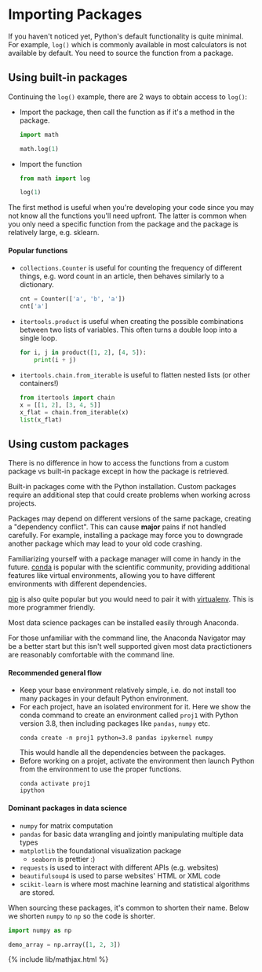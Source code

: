 # Importing Packages

If you haven't noticed yet, Python's default functionality is quite minimal.
For example, `log()` which is commonly available in most calculators is not
available by default. You need to source the function from a package.

## Using built-in packages

Continuing the `log()` example, there are 2 ways to obtain access to `log()`:
- Import the package, then call the function as if it's a method in the package.
  ```python
  import math

  math.log(1)
  ```
- Import the function
  ```python
  from math import log
  
  log(1)
  ```

The first method is useful when you're developing your code since you may not
know all the functions you'll need upfront.
The latter is common when you only need a specific function from the package
and the package is relatively large, e.g. sklearn.

#### Popular functions

- `collections.Counter` is useful for counting the frequency of different things,
  e.g. word count in an article, then behaves similarly to a dictionary.
  ```python
  cnt = Counter(['a', 'b', 'a'])
  cnt['a']
  ```
- `itertools.product` is useful when creating the possible combinations between
  two lists of variables. This often turns a double loop into a single loop.
  ```python
  for i, j in product([1, 2], [4, 5]):
      print(i + j)
  ```
- `itertools.chain.from_iterable` is useful to flatten nested lists (or other
  containers!)
  ```python
  from itertools import chain
  x = [[1, 2], [3, 4, 5]]
  x_flat = chain.from_iterable(x)
  list(x_flat)
  ```

## Using custom packages

There is no difference in how to access the functions from a custom package
vs built-in package except in how the package is retrieved.

Built-in packages come with the Python installation. Custom packages require
an additional step that could create problems when working across projects.

Packages may depend on different versions of the same package,
creating a "dependency conflict". This can cause **major** pains if not handled
carefully. For example, installing a package may force you to downgrade another
package which may lead to your old code crashing.

Familiarizing yourself with a package manager will come in handy in the future.
[conda](https://packaging.python.org/en/latest/key_projects/#conda)
is popular with the scientific community,
providing additional features like virtual environments, allowing you to have
different environments with different dependencies.

[pip](https://packaging.python.org/en/latest/guides/tool-recommendations/)
is also quite popular but you would need to pair it with
[virtualenv](https://packaging.python.org/en/latest/key_projects/#virtualenv).
This is more programmer friendly.

Most data science packages can be installed easily through Anaconda.

For those unfamiliar with the command line, the Anaconda Navigator may be
a better start but this isn't well supported given most data practictioners are
reasonably comfortable with the command line.

#### Recommended general flow

- Keep your base environment relatively simple, i.e. do not install too
  many packages in your default Python environment.
- For each project, have an isolated environment for it. Here we
  show the conda command to create an environment called `proj1` with Python
  version 3.8, then including packages like `pandas`, `numpy` etc.
  ```
  conda create -n proj1 python=3.8 pandas ipykernel numpy
  ```
  This would handle all the dependencies between the packages.
- Before working on a projet, activate the environment then launch Python
  from the environment to use the proper functions.
  ```
  conda activate proj1
  ipython
  ```

#### Dominant packages in data science
- `numpy` for matrix computation
- `pandas` for basic data wrangling and jointly manipulating multiple
  data types
- `matplotlib` the foundational visualization package
  - `seaborn` is prettier :)
- `requests` is used to interact with different APIs (e.g. websites) 
- `beautifulsoup4` is used to parse websites' HTML or XML code
- `scikit-learn` is where most machine learning and statistical algorithms
  are stored.

When sourcing these packages, it's common to shorten their name. Below
we shorten `numpy` to `np` so the code is shorter.
```python
import numpy as np

demo_array = np.array([1, 2, 3])
```

{% include lib/mathjax.html %}
